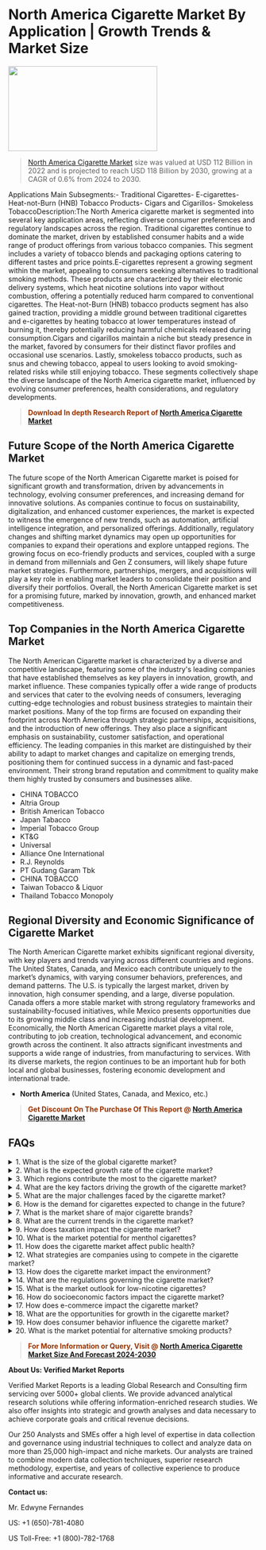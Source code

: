<p><h1>North America Cigarette Market By Application | Growth Trends & Market Size</h1><p><img class="aligncenter size-medium wp-image-105565" src="https://ffe5etoiles.com/wp-content/uploads/2025/01/MST7-300x171.png" alt="" width="300" height="171" /></p><blockquote><p><a href="https://www.verifiedmarketreports.com/download-sample/?rid=78100&utm_source=Github-NA&utm_medium=384" target="_blank">North America Cigarette Market</a> size was valued at USD 112 Billion in 2022 and is projected to reach USD 118 Billion by 2030, growing at a CAGR of 0.6% from 2024 to 2030.</p></blockquote>Applications Main Subsegments:- Traditional Cigarettes- E-cigarettes- Heat-not-Burn (HNB) Tobacco Products- Cigars and Cigarillos- Smokeless TobaccoDescription:The North America cigarette market is segmented into several key application areas, reflecting diverse consumer preferences and regulatory landscapes across the region. Traditional cigarettes continue to dominate the market, driven by established consumer habits and a wide range of product offerings from various tobacco companies. This segment includes a variety of tobacco blends and packaging options catering to different tastes and price points.E-cigarettes represent a growing segment within the market, appealing to consumers seeking alternatives to traditional smoking methods. These products are characterized by their electronic delivery systems, which heat nicotine solutions into vapor without combustion, offering a potentially reduced harm compared to conventional cigarettes. The Heat-not-Burn (HNB) tobacco products segment has also gained traction, providing a middle ground between traditional cigarettes and e-cigarettes by heating tobacco at lower temperatures instead of burning it, thereby potentially reducing harmful chemicals released during consumption.Cigars and cigarillos maintain a niche but steady presence in the market, favored by consumers for their distinct flavor profiles and occasional use scenarios. Lastly, smokeless tobacco products, such as snus and chewing tobacco, appeal to users looking to avoid smoking-related risks while still enjoying tobacco. These segments collectively shape the diverse landscape of the North America cigarette market, influenced by evolving consumer preferences, health considerations, and regulatory developments.</p><blockquote><p><span style="color: #993300;"><strong>Download In depth Research Report of <a href="https://www.verifiedmarketreports.com/download-sample/?rid=78100&utm_source=Github-NA&utm_medium=384">North America Cigarette Market</a></strong></span></p></blockquote><h2>Future Scope of the North America Cigarette Market</h2><p>The future scope of the North American Cigarette market is poised for significant growth and transformation, driven by advancements in technology, evolving consumer preferences, and increasing demand for innovative solutions. As companies continue to focus on sustainability, digitalization, and enhanced customer experiences, the market is expected to witness the emergence of new trends, such as automation, artificial intelligence integration, and personalized offerings. Additionally, regulatory changes and shifting market dynamics may open up opportunities for companies to expand their operations and explore untapped regions. The growing focus on eco-friendly products and services, coupled with a surge in demand from millennials and Gen Z consumers, will likely shape future market strategies. Furthermore, partnerships, mergers, and acquisitions will play a key role in enabling market leaders to consolidate their position and diversify their portfolios. Overall, the North American Cigarette market is set for a promising future, marked by innovation, growth, and enhanced market competitiveness.</p><h2>Top Companies in the North America Cigarette Market</h2><p>The North American Cigarette market is characterized by a diverse and competitive landscape, featuring some of the industry's leading companies that have established themselves as key players in innovation, growth, and market influence. These companies typically offer a wide range of products and services that cater to the evolving needs of consumers, leveraging cutting-edge technologies and robust business strategies to maintain their market positions. Many of the top firms are focused on expanding their footprint across North America through strategic partnerships, acquisitions, and the introduction of new offerings. They also place a significant emphasis on sustainability, customer satisfaction, and operational efficiency. The leading companies in this market are distinguished by their ability to adapt to market changes and capitalize on emerging trends, positioning them for continued success in a dynamic and fast-paced environment. Their strong brand reputation and commitment to quality make them highly trusted by consumers and businesses alike.</p><p><ul><li>CHINA TOBACCO </li><li> Altria Group </li><li> British American Tobacco </li><li> Japan Tabacco </li><li> Imperial Tobacco Group </li><li> KT&G </li><li> Universal </li><li> Alliance One International </li><li> R.J. Reynolds </li><li> PT Gudang Garam Tbk </li><li> CHINA TOBACCO </li><li> Taiwan Tobacco & Liquor </li><li> Thailand Tobacco Monopoly</li></ul></p><h2>Regional Diversity and Economic Significance of Cigarette Market</h2><p>The North American Cigarette market exhibits significant regional diversity, with key players and trends varying across different countries and regions. The United States, Canada, and Mexico each contribute uniquely to the market’s dynamics, with varying consumer behaviors, preferences, and demand patterns. The U.S. is typically the largest market, driven by innovation, high consumer spending, and a large, diverse population. Canada offers a more stable market with strong regulatory frameworks and sustainability-focused initiatives, while Mexico presents opportunities due to its growing middle class and increasing industrial development. Economically, the North American Cigarette market plays a vital role, contributing to job creation, technological advancement, and economic growth across the continent. It also attracts significant investments and supports a wide range of industries, from manufacturing to services. With its diverse markets, the region continues to be an important hub for both local and global businesses, fostering economic development and international trade.</p><ul> <li><strong>North America</strong> (United States, Canada, and Mexico, etc.)</li></ul><blockquote><p><span style="color: #993300;"><strong>Get Discount On The Purchase Of This Report @ <a href="https://www.verifiedmarketreports.com/ask-for-discount/?rid=78100&utm_source=Github-NA&utm_medium=384">North America Cigarette Market</a></strong></span></p></blockquote><h2>FAQs</h2><p><details> <summary>1. What is the size of the global cigarette market?</div><div></summary> <p>The global cigarette market was valued at $888.2 billion in 2020.</p></details><details> <summary>2. What is the expected growth rate of the cigarette market?</div><div></summary> <p>The global cigarette market is expected to grow at a CAGR of 1.8% from 2021 to 2026.</p></details><details> <summary>3. Which regions contribute the most to the cigarette market?</div><div></summary> <p>Asia-Pacific is the largest market for cigarettes, followed by Europe and North America.</p></details><details> <summary>4. What are the key factors driving the growth of the cigarette market?</div><div></summary> <p>The key factors driving the growth of the cigarette market include increasing population, changing lifestyle, and high stress levels leading to higher smoking rates.</p></details><details> <summary>5. What are the major challenges faced by the cigarette market?</div><div></summary> <p>The major challenges faced by the cigarette market include increasing government regulations, anti-smoking campaigns, and health concerns among consumers.</p></details><details> <summary>6. How is the demand for cigarettes expected to change in the future?</div><div></summary> <p>The demand for cigarettes is expected to decline in developed countries but increase in emerging economies.</p></details><details> <summary>7. What is the market share of major cigarette brands?</div><div></summary> <p>Major cigarette brands such as Marlboro, Camel, and Newport hold a significant share of the market.</p></details><details> <summary>8. What are the current trends in the cigarette market?</div><div></summary> <p>Current trends in the cigarette market include the introduction of reduced-risk products, flavor innovations, and e-cigarettes.</p></details><details> <summary>9. How does taxation impact the cigarette market?</div><div></summary> <p>High taxes on cigarettes lead to higher prices, which may discourage some consumers but increase profit margins for manufacturers.</p></details><details> <summary>10. What is the market potential for menthol cigarettes?</div><div></summary> <p>Menthol cigarettes hold a significant market share, especially among younger consumers, and have a strong growth potential.</p></details><details> <summary>11. How does the cigarette market affect public health?</div><div></summary> <p>The cigarette market has a significant impact on public health, leading to an increased risk of smoking-related diseases and healthcare costs.</p></details><details> <summary>12. What strategies are companies using to compete in the cigarette market?</div><div></summary> <p>Companies are using strategies such as product differentiation, brand extensions, and aggressive marketing to compete in the cigarette market.</p></details><details> <summary>13. How does the cigarette market impact the environment?</div><div></summary> <p>The cigarette market contributes to environmental pollution through cigarette butt litter and deforestation for tobacco farming.</p></details><details> <summary>14. What are the regulations governing the cigarette market?</div><div></summary> <p>Regulations governing the cigarette market include restrictions on advertising, packaging warnings, and age limitations for purchasing cigarettes.</p></details><details> <summary>15. What is the market outlook for low-nicotine cigarettes?</div><div></summary> <p>The market outlook for low-nicotine cigarettes is positive, driven by consumer demand for healthier smoking options.</p></details><details> <summary>16. How do socioeconomic factors impact the cigarette market?</div><div></summary> <p>Socioeconomic factors such as income levels, education, and cultural norms influence smoking behavior and market demand for cigarettes.</p></details><details> <summary>17. How does e-commerce impact the cigarette market?</div><div></summary> <p>E-commerce has created new distribution channels for cigarettes, allowing companies to reach consumers directly and expand their market reach.</p></details><details> <summary>18. What are the opportunities for growth in the cigarette market?</div><div></summary> <p>Opportunities for growth in the cigarette market include expanding into emerging markets, developing innovative products, and targeting niche consumer segments.</p></details><details> <summary>19. How does consumer behavior influence the cigarette market?</div><div></summary> <p>Consumer behavior, including brand loyalty, smoking trends, and health consciousness, plays a significant role in shaping the cigarette market.</p></details><details> <summary>20. What is the market potential for alternative smoking products?</div><div></summary> <p>Alternative smoking products such as heated tobacco, snus, and vaping devices have a growing market potential as consumers seek reduced-risk alternatives to traditional cigarettes.</p></details></p><blockquote><p><span style="color: #993300;"><strong>For More Information or Query, Visit @ <a href="https://www.verifiedmarketreports.com/product/global-cigarette-market-growth-2019-2024/">North America Cigarette Market Size And Forecast 2024-2030</a></strong></span></p></blockquote><p><strong>About Us: Verified Market Reports</strong></p><p>Verified Market Reports is a leading Global Research and Consulting firm servicing over 5000+ global clients. We provide advanced analytical research solutions while offering information-enriched research studies. We also offer insights into strategic and growth analyses and data necessary to achieve corporate goals and critical revenue decisions.</p><p>Our 250 Analysts and SMEs offer a high level of expertise in data collection and governance using industrial techniques to collect and analyze data on more than 25,000 high-impact and niche markets. Our analysts are trained to combine modern data collection techniques, superior research methodology, expertise, and years of collective experience to produce informative and accurate research.</p><p><strong>Contact us:</strong></p><p>Mr. Edwyne Fernandes</p><p>US: +1 (650)-781-4080</p><p>US Toll-Free: +1 (800)-782-1768</p>
